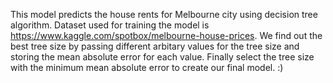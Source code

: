 This model predicts the house rents for Melbourne city using decision tree algorithm.
Dataset used for training the model is https://www.kaggle.com/spotbox/melbourne-house-prices.
We find out the best tree size by passing different arbitary values for the tree size and storing the mean absolute error for each value.
Finally select the tree size with the minimum mean absolute error to create our final model.
:)
